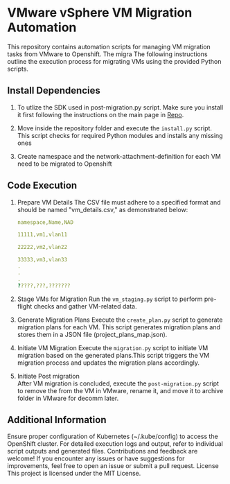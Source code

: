 # VMware vSphere VM Migration Automation
This repository contains automation scripts for managing VM migration tasks from VMware to Openshift. The migra The following instructions outline the execution process for migrating VMs using the provided Python scripts.

## Install Dependencies

1. To utlize the SDK used in post-migration.py script. Make sure you install it first following the instructions on the main page in [Repo](https://github.com/vmware/vsphere-automation-sdk-python).

2. Move inside the repository folder and execute the `install.py` script. This script checks for required Python modules and installs any missing ones
   
3. Create namespace and the network-attachment-definition for each VM need to be migrated to Openshift

## Code Execution

1. Prepare VM Details
The CSV file must adhere to a specified format and should be named "vm_details.csv," as demonstrated below:

   ```yaml
   namespace,Name,NAD

   11111,vm1,vlan11

   22222,vm2,vlan22

   33333,vm3,vlan33
   .
   .
   .
   ?????,???,???????
   ```

1. Stage VMs for Migration
Run the `vm_staging.py` script to perform pre-flight checks and gather VM-related data.


3. Generate Migration Plans
Execute the `create_plan.py` script to generate migration plans for each VM. This script generates migration plans and stores them in a JSON file (project_plans_map.json).


4. Initiate VM Migration
Execute the `migration.py` script to initiate VM migration based on the generated plans.This script triggers the VM migration process and updates the migration plans accordingly.

5.  Initiate Post migration  
After VM migration is concluded, execute the `post-migration.py` script to remove the  from the VM in VMware, rename it, and move it to archive folder in VMware for decomm later.

## Additional Information
Ensure proper configuration of Kubernetes (~/.kube/config) to access the OpenShift cluster.
For detailed execution logs and output, refer to individual script outputs and generated files.
Contributions and feedback are welcome! If you encounter any issues or have suggestions for improvements, feel free to open an issue or submit a pull request.
License
This project is licensed under the MIT License.
